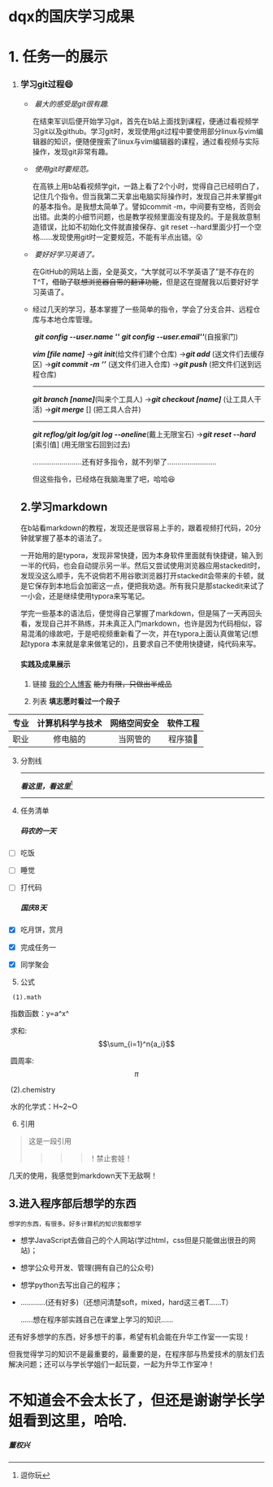   # dqx的国庆学习成果
  # 1. 任务一的展示

1. ### 学习git过程:smile:

   * ​        *最大的感受是git很有趣.*

     ​        在结束军训后便开始学习git，首先在b站上面找到课程，便通过看视频学习git以及github。学习git时，发现使用git过程中要使用部分linux与vim编辑器的知识，便随便搜索了linux与vim编辑器的课程，通过看视频与实际操作，发现git非常有趣。

   * ​        *使用git时要规范。*

     ​         在高铁上用b站看视频学git，一路上看了2个小时，觉得自己已经明白了，记住几个指令。但当我第二天拿出电脑实际操作时，发现自己并未掌握git的基本指令。是我想太简单了。譬如commit -m，中间要有空格，否则会出错。此类的小细节问题，也是教学视频里面没有提及的。于是我故意制造错误，比如不初始化文件就直接保存、git reset --hard里面少打一个空格……发现使用git时一定要规范，不能有半点出错。:open_mouth:

   * ​         *要好好学习英语了。*

     ​         在GitHub的网站上面，全是英文，“大学就可以不学英语了”是不存在的T^T，~~借助了联想浏览器自带的翻译功能~~，但是这在提醒我以后要好好学习英语了。  

   * 经过几天的学习，基本掌握了一些简单的指令，学会了分支合并、远程仓库与本地仓库管理。

     ​   ***git config --user.name ''***  ***git config --user.email''***(自报家门) 

     ***vim [file name]***   →***git init***(给文件们建个仓库)  →***git add*** (送文件们去缓存区)  →***git commit -m ‘’***  (送文件们进入仓库)  →***git push*** (把文件们送到远程仓库)   

     ***

     ***git branch [name]***(叫来个工具人) →***git checkout [name]*** (让工具人干活) →***git merge*** [] (把工具人合并) 

     ***

     ***git reflog/git log/git log --oneline***(戴上无限宝石) →***git reset --hard*** [索引值] (用无限宝石回到过去)

       ……………………还有好多指令，就不列举了……………………

     但这些指令，已经烙在我脑海里了吧，哈哈:laughing:


   ## 2.学习markdown

   ​         在b站看markdown的教程，发现还是很容易上手的，跟着视频打代码，20分钟就掌握了基本的语法了。   

   ​        一开始用的是typora，发现非常快捷，因为本身软件里面就有快捷键，输入到一半的代码，也会自动提示另一半。然后又尝试使用浏览器应用stackedit时，发现没这么顺手，先不说倘若不用谷歌浏览器打开stackedit会带来的卡顿，就是它保存到本地后会加密这一点，便把我劝退。所有我只是那stackedit来试了一小会，还是继续使用typora来写笔记。

   ​             学完一些基本的语法后，便觉得自己掌握了markdown，但是隔了一天再回头看，发现自己并不熟练，并未真正入门markdown，也许是因为代码相似，容易混淆的缘故吧，于是吧视频重新看了一次，并在typora上面认真做笔记(想起typora 本来就是拿来做笔记的)，且要求自己不使用快捷键，纯代码来写。

   #### 实践及成果展示

   1. 链接 [我的个人博客](https://dqxlzlz.github.io/ '最好不要点开你会失望的')  ~~能力有限，只做出半成品~~

   2. 列表    **填志愿时看过一个段子**

 | 专业 | 计算机科学与技术 | 网络空间安全 | 软件工程 |
   | :--: | :--------------: | :----------: | :------: |
   | 职业 |     修电脑的     |   当网管的   | 程序猿🐒  |

   3. 分割线

      ---

      ***看这里，看这里***[^哈哈什么也没有]

      ***

   4. 任务清单

      ##### 码农的一天

   - [ ] 吃饭
   - [ ] 睡觉
   - [ ] 打代码

        ##### 国庆8天

   - [x] 吃月饼，赏月

   - [x] 完成任务一

   - [x] 同学聚会

   5. 公式

     (1).math    

   ​        指数函数：y=a^x^

   ​       求和:$$\sum_{i=1}^n{a_i}$$

   ​     圆周率:$$\pi$$

   ​       (2).chemistry

   ​         水的化学式：H~2~O

   6. 引用

> 这是一段引用
>
> > 
> >
> > > 
> > >
> > > >！禁止套娃！

几天的使用，我感觉到markdown天下无敌啊！

## 3.进入程序部后想学的东西
    想学的东西，有很多。好多计算机的知识我都想学

* 想学JavaScript去做自己的个人网站(学过html，css但是只能做出很丑的网站)；

* 想学公众号开发、管理(拥有自己的公众号)

* 想学python去写出自己的程序；

* …………(还有好多)（还想问清楚soft，mixed，hard这三者T……T）

  ……想在程序部实践自己在课堂上学习的知识……

​        还有好多想学的东西，好多想干的事，希望有机会能在升华工作室一一实现！

​        但我觉得学习的知识不是最重要的，最重要的是，在程序部与热爱技术的朋友们去解决问题；还可以与学长学姐们一起玩耍，一起为升华工作室冲！

# 不知道会不会太长了，但还是谢谢学长学姐看到这里，哈哈.

##### 董权兴

[^哈哈什么也没有]: 逗你玩

